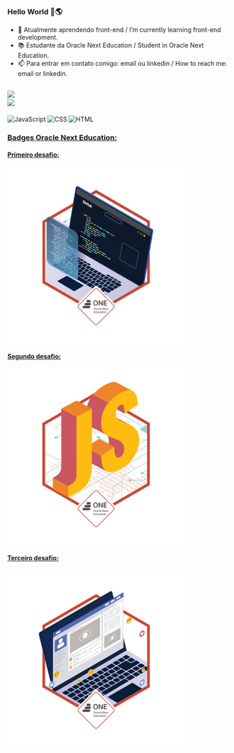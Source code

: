 ### Hello World 👋🌎

- 🌱 Atualmente aprendendo front-end / I’m currently learning front-end development.
- 📚 Estudante da Oracle Next Education / Student in Oracle Next Education.
- 📫 Para entrar em contato comigo: email ou linkedin / How to reach me: email or linkedin.

##

<div>
  <a href="https://www.linkedin.com/in/menezesguilherme/">
  <img height = "160em" src="https://github-readme-stats.vercel.app/api?username=guipmenezes&show-icons=true&theme=dark&include_all_commits=true&count_private=true"/>
  <br>
  <img height = "160em" src="https://github-readme-stats.vercel.app/api/top-langs/?username=guipmenezes&layout=compact&langs_count=16&theme=dark"/>
</div>   
  
<div style="display: inline-block"><br>
  <img align="center" alt="JavaScript" heigth="30" width="40" src="https://cdn.jsdelivr.net/gh/devicons/devicon/icons/javascript/javascript-original.svg"/>
  <img align="center" alt="CSS" heigth="30" width="40" src="https://cdn.jsdelivr.net/gh/devicons/devicon/icons/css3/css3-original-wordmark.svg"/>
  <img align="center" alt="HTML" heigth="30" width="40" src="https://cdn.jsdelivr.net/gh/devicons/devicon/icons/html5/html5-original-wordmark.svg"/>
  </div>
  
### Badges Oracle Next Education:
  
#### Primeiro desafio:
<img height="400em" width="400em" align="center" src="badge-sprint1.png"/>
 
#### Segundo desafio:
<img height="400em" width="400em" align="center" src="badge-sprint2.png"/>

#### Terceiro desafio:
<img heigth="400em" width="400em" align="center" src="badge-sprint-frontend.png"/>
